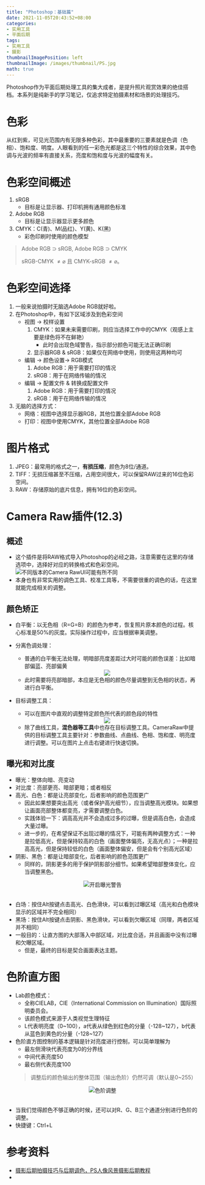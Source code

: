 ```yaml
---
title: "Photoshop：基础篇"
date: 2021-11-05T20:43:52+08:00
categories:
- 实用工具
- 平面后期
tags:
- 实用工具
- 摄影
thumbnailImagePosition: left
thumbnailImage: /images/thumbnail/PS.jpg
math: true
---
```

Photoshop作为平面后期处理工具的集大成者，是提升照片观赏效果的绝佳搭档。本系列是纯新手的学习笔记，仅追求特定拍摄素材和场景的处理技巧。
<!--more-->
# 色彩
从红到紫，可见光范围内有无限多种色彩，其中最重要的三要素就是色调（色相）、饱和度、明度。人眼看到的任一彩色光都是这三个特性的综合效果，其中色调与光波的频率有直接关系，亮度和饱和度与光波的幅度有关。
# 色彩空间概述
1. sRGB
    - 目标是让显示器、打印机拥有通用颜色标准
2. Adobe RGB
    - 目标是让显示器显示更多颜色
3. CMYK：C(青)、M(品红)、Y(黄)、K(黑)
    - 彩色印刷时使用的颜色模型
> Adobe RGB $\supset$ sRGB, Adobe RGB $\supset$ CMYK
>
> sRGB-CMYK $\ne \varnothing$ 且 CMYK-sRGB $\ne \varnothing$。
# 色彩空间选择
1. 一般来说拍摄时无脑选Adobe RGB就好啦。
2. 在Photoshop中，有如下区域涉及到色彩空间
    - 视图 -> 校样设置
        1. CMYK：如果未来需要印刷，则应当选择工作中的CMYK（观感上主要是绿色将不在鲜艳）
            - 此时会出现色域警告，指示部分颜色可能无法正确印刷
        2. 显示器RGB & sRGB：如果仅在网络中使用，则使用这两种均可
    - 编辑 -> 颜色设置-> RGB模式
        1. Adobe RGB：用于需要打印的情况
        2. sRGB：用于在网络传输的情况
    - 编辑 -> 配置文件 & 转换成配置文件
        1. Adobe RGB：用于需要打印的情况
        2. sRGB：用于在网络传输的情况
3. 无脑的选择方式：
    - 网络：视图中选择显示器RGB，其他位置全部Adobe RGB
    - 打印：视图中使用CMYK，其他位置全部Adobe RGB
# 图片格式
1. JPEG：最常用的格式之一，**有损压缩**，颜色为8位/通道。
2. TIFF：无损压缩甚至不压缩，占用空间很大，可以保留RAW过来的16位色彩空间。
3. RAW：存储原始的底片信息，拥有16位的色彩空间。
# Camera Raw插件(12.3)
## 概述
- 这个插件是将RAW格式导入Photoshop的必经之路，注意需要在这里的存储选项中，选择好对应的转换格式和色彩空间。
![不同版本的Camera RawUI可能有所不同](/images/Photoshop/CameraRawSaveOption.jpg)
- 本身也有非常实用的调色工具、校准工具等，不需要很重的调色的话，在这里就能完成相关的调整。
## 颜色矫正
- 白平衡：以无色相（R=G=B）的颜色为参考，恢复照片原本颜色的过程。核心标准是50%的灰度。实际操作过程中，应当根据审美调整。
- 分离色调处理：
    - 普通的白平衡无法处理，明暗部亮度差距过大时可能的颜色误差：比如暗部偏蓝、亮部偏黄
    <center><img src = "/images/Photoshop/CameraRawSaveColorFix1.jpg"></center>

    - 此时需要将亮部暗部，本应是无色相的颜色尽量调整到无色相的状态，再进行白平衡。
- 目标调整工具：
    - 可以在图片中直观的调整特定颜色所代表的颜色段的特性
    <center><img src = "/images/Photoshop/CameraRawTargetAdjustTool.png"></center>
    
    - 除了曲线工具，**混色器等工具**中也存在目标调整工具。CameraRaw中提供的目标调整工具主要针对：参数曲线、点曲线、色相、饱和度、明亮度进行调整。可以在图片上点击右键进行快速切换。
## 曝光和对比度
- 曝光：整体向暗、亮变动
- 对比度：亮部更亮、暗部更暗；或者相反
- 高光、白色：都是让亮部变化，后者影响的颜色范围更广
    - 因此如果想要突出高光（或者保护高光细节），应当调整高光模块。如果想让画面亮部整体都变亮，才需要调整白色。
    - 实践体验一下：调高高光并不会造成过多的过曝，但是调高白色，会造成大量过曝。
    - 进一步的，在希望保证不出现过曝的情况下，可能有两种调整方式：一种是拉低高光，但是保持较高的白色（画面整体偏亮，无高光点）；一种是拉高高光，但是保持较低的白色（画面整体偏安，但是会有个别高光区域）
- 阴影、黑色：都是让暗部变化，后者影响的颜色范围更广
    - 同样的，阴影更多的用于保护阴影部分细节。如果希望暗部整体变化，应当调整黑色。
<center><img src = '/images/Photoshop/rectWarn.png'/>开启曝光警告</br></center></br>

- 白场：按住Alt按键点击高光、白色滑块，可以看到过曝区域（高光和白色模块显示的区域并不完全相同）
- 黑场：按住Alt按键点击阴影、黑色滑块，可以看到欠曝区域（同理，两者区域并不相同）
- 一般目的：让直方图的大部落入中部区域，对比度合适，并且画面中没有过曝和欠曝区域。
    - 但是，最终的目标是契合画面表达主题。
# 色阶直方图
- Lab颜色模式：
    - 全称CIELAB，CIE（International Commission on Illumination）国际照明委员会。
    - 该颜色模式来源于人类视觉生理特征
    - L代表明亮度（0~100），a代表从绿色到红色的分量（-128~127），b代表从蓝色到黄色的分量（-128~127）
- 色阶直方图控制的基本逻辑是针对亮度进行控制，可以简单理解为
    - 最左侧滑块代表亮度为0的分界线
    - 中间代表亮度50
    - 最右侧代表亮度100
    > 调整后的颜色输出的整体范围（输出色阶）仍然可调（默认是0~255）
<center><img src = '/images/Photoshop/levels.png'/>色阶调整</br></center></br>

- 当我们觉得颜色不够正确的时候，还可以对R、G、B三个通道分别进行色阶的调整。
- 快捷键：Ctrl+L
# 参考资料
- [摄影后期拍摄技巧与后期调色，PS人像风景摄影后期教程](https://www.bilibili.com/video/BV1gb4y167Sh?from=search&seid=10473265529199477631&spm_id_from=333.337.0.0)
- 